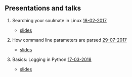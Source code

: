 ## Presentations and talks

1. Searching your soulmate in Linux [18-02-2017]
    - [slides](http://slides.com/tksourabh/searching-your-soul-mate-in-linux)

2. How command line parameters are parsed [29-07-2017]
    - [slides](http://slides.com/tksourabh/how-command)

3. Basics: Logging in Python [17-03-2018]
    - [slides](http://slides.com/tksourabh/basics-logging-in-python)

[18-02-2017]:https://www.meetup.com/ilugdelhi/events/237722792/
[29-07-2017]:https://www.meetup.com/ilugdelhi/events/240237639/
[17-03-2018]:https://www.meetup.com/pydelhi/events/247118303/
